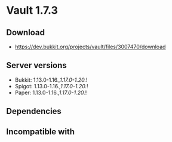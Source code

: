 # Vault 1.7.3

## Download
- https://dev.bukkit.org/projects/vault/files/3007470/download

## Server versions
- Bukkit: 1.13.0-1.16.*,1.17.0-1.20.*!
- Spigot: 1.13.0-1.16.*,1.17.0-1.20.*!
- Paper: 1.13.0-1.16.*,1.17.0-1.20.*!

## Dependencies

## Incompatible with